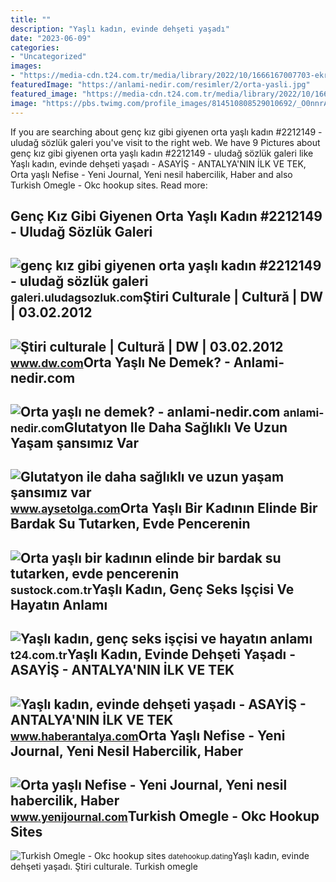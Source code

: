 ```yaml
---
title: ""
description: "Yaşlı kadın, evinde dehşeti yaşadı"
date: "2023-06-09"
categories:
- "Uncategorized"
images:
- "https://media-cdn.t24.com.tr/media/library/2022/10/1666167007703-ekran-resmi-2022-10-19-11.06"
featuredImage: "https://anlami-nedir.com/resimler/2/orta-yasli.jpg"
featured_image: "https://media-cdn.t24.com.tr/media/library/2022/10/1666167007703-ekran-resmi-2022-10-19-11.06"
image: "https://pbs.twimg.com/profile_images/814510808529010692/_O0nnrAm.jpg"
---
```


If you are searching about genç kız gibi giyenen orta yaşlı kadın #2212149 - uludağ sözlük galeri you've visit to the right web. We have 9 Pictures about genç kız gibi giyenen orta yaşlı kadın #2212149 - uludağ sözlük galeri like Yaşlı kadın, evinde dehşeti yaşadı - ASAYİŞ - ANTALYA'NIN İLK VE TEK, Orta yaşlı Nefise - Yeni Journal, Yeni nesil habercilik, Haber and also Turkish Omegle - Okc hookup sites. Read more:

Genç Kız Gibi Giyenen Orta Yaşlı Kadın #2212149 - Uludağ Sözlük Galeri
----------------------------------------------------------------------

 ![genç kız gibi giyenen orta yaşlı kadın #2212149 - uludağ sözlük galeri](https://galeri14.uludagsozluk.com/787/genc-kiz-gibi-giyenen-orta-yasli-kadin_2212149.jpg) <small>galeri.uludagsozluk.com</small>Ştiri Culturale | Cultură | DW | 03.02.2012
-------------------------------------------

 ![Ştiri culturale | Cultură | DW | 03.02.2012](https://static.dw.com/image/1901698_5.jpg) <small>www.dw.com</small>Orta Yaşlı Ne Demek? - Anlami-nedir.com
---------------------------------------

 ![Orta yaşlı ne demek? - anlami-nedir.com](https://anlami-nedir.com/resimler/2/orta-yasli.jpg) <small>anlami-nedir.com</small>Glutatyon Ile Daha Sağlıklı Ve Uzun Yaşam şansımız Var
------------------------------------------------------

 ![Glutatyon ile daha sağlıklı ve uzun yaşam şansımız var](https://www.aysetolga.com/wp-content/uploads/2017/08/orta-yasli-kadin.jpg) <small>www.aysetolga.com</small>Orta Yaşlı Bir Kadının Elinde Bir Bardak Su Tutarken, Evde Pencerenin
---------------------------------------------------------------------

 ![Orta yaşlı bir kadının elinde bir bardak su tutarken, evde pencerenin](https://sustock.com.tr/wp-content/uploads/2022/10/orta-yasli-kadin-elinde-bardak-ile-pencereyi-izliyor-768x512.jpg) <small>sustock.com.tr</small>Yaşlı Kadın, Genç Seks Işçisi Ve Hayatın Anlamı
-----------------------------------------------

 ![Yaşlı kadın, genç seks işçisi ve hayatın anlamı](https://media-cdn.t24.com.tr/media/library/2022/10/1666167007703-ekran-resmi-2022-10-19-11.06) <small>t24.com.tr</small>Yaşlı Kadın, Evinde Dehşeti Yaşadı - ASAYİŞ - ANTALYA'NIN İLK VE TEK
--------------------------------------------------------------------

 ![Yaşlı kadın, evinde dehşeti yaşadı - ASAYİŞ - ANTALYA'NIN İLK VE TEK](https://www.haberantalya.com/images/habergaleri/2021/01/yasli-kadin-evinde-dehseti-yasadi-87a29a714ad9-3.jpg) <small>www.haberantalya.com</small>Orta Yaşlı Nefise - Yeni Journal, Yeni Nesil Habercilik, Haber
--------------------------------------------------------------

 ![Orta yaşlı Nefise - Yeni Journal, Yeni nesil habercilik, Haber](https://yenijournalcom.teimg.com/yenijournal-com/images/haberler/2021/07/orta_yasli_nefise_h1690_24303.jpeg) <small>www.yenijournal.com</small>Turkish Omegle - Okc Hookup Sites
---------------------------------

 ![Turkish Omegle - Okc hookup sites](https://pbs.twimg.com/profile_images/814510808529010692/_O0nnrAm.jpg) <small>datehookup.dating</small>Yaşlı kadın, evinde dehşeti yaşadı. Ştiri culturale. Turkish omegle
